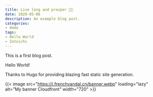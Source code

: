 ```yaml
---
title: Live long and prosper 🖖🏻
date: 2020-05-06
description: An example blog post.
categories:
- demo
tags:
- Hello World
- Zatoichi
---
```


This is a first blog post.

Hello World!

Thanks to Hugo for providing blazing fast static site generation.

{{< image src="https://i.frenchvandal.cn/banner.webp" loading="lazy" alt="My banner Cloudfront" width="720" >}}
